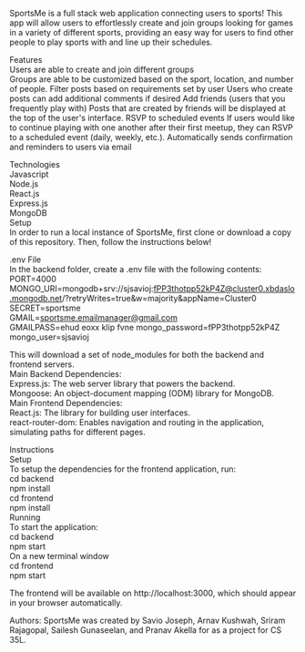 
SportsMe is a full stack web application connecting users to sports! This app will allow users to effortlessly create and join groups looking for games in a variety of different sports, providing an easy way for users to find other people to play sports with and line up their schedules. 

Features  
Users are able to create and join different groups  
Groups are able to be customized based on the sport, location, and number of people.
Filter posts based on requirements set by user
Users who create posts can add additional comments if desired
Add friends (users that you frequently play with)
Posts that are created by friends will be displayed at the top of the user's interface.
RSVP to scheduled events
If users would like to continue playing with one another after their first meetup, they can RSVP to a scheduled event (daily, weekly, etc.).
Automatically sends confirmation and reminders to users via email

Technologies  
Javascript  
Node.js  
React.js  
Express.js  
MongoDB   
Setup  
In order to run a local instance of SportsMe, first clone or download a copy of this repository. Then, follow the instructions below!  

.env File  
In the backend folder, create a .env file  with the following contents:  
PORT=4000 MONGO_URI=mongodb+srv://sjsavioj:fPP3thotpp52kP4Z@cluster0.xbdaslo.mongodb.net/?retryWrites=true&w=majority&appName=Cluster0   
SECRET=sportsme  
GMAIL=sportsme.emailmanager@gmail.com   
GMAILPASS=ehud eoxx klip fvne mongo_password=fPP3thotpp52kP4Z mongo_user=sjsavioj  

This will download a set of node_modules for both the backend and frontend servers.  
Main Backend Dependencies:  
Express.js: The web server library that powers the backend.  
Mongoose: An object-document mapping (ODM) library for MongoDB.  
Main Frontend Dependencies:  
React.js: The library for building user interfaces.  
react-router-dom: Enables navigation and routing in the application, simulating paths for different pages.  

Instructions  
Setup  
To setup the dependencies for the frontend application, run:  
cd backend  
npm install  
cd frontend  
npm install  
Running  
To start the application:  
cd backend  
npm start  
On a new terminal window  
cd frontend  
npm start   

The frontend will be available on http://localhost:3000, which should appear in your browser automatically.  

Authors: SportsMe was created by Savio Joseph, Arnav Kushwah, Sriram Rajagopal, Sailesh Gunaseelan, and Pranav Akella for as a project for CS 35L.  

